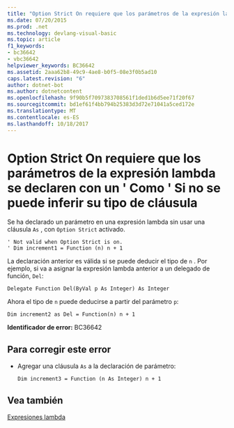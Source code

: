 ```yaml
---
title: "Option Strict On requiere que los parámetros de la expresión lambda se declaren con un &#39; Como &#39; Si no se puede inferir su tipo de cláusula"
ms.date: 07/20/2015
ms.prod: .net
ms.technology: devlang-visual-basic
ms.topic: article
f1_keywords:
- bc36642
- vbc36642
helpviewer_keywords: BC36642
ms.assetid: 2aaa62b8-49c9-4ae8-b0f5-08e3f0b5ad10
caps.latest.revision: "6"
author: dotnet-bot
ms.author: dotnetcontent
ms.openlocfilehash: 9f90b5f7097383708561f1ded1b6d5ee71f20f67
ms.sourcegitcommit: bd1ef61f4bb794b25383d3d72e71041a5ced172e
ms.translationtype: MT
ms.contentlocale: es-ES
ms.lasthandoff: 10/18/2017
---
```

# <a name="option-strict-on-requires-each-lambda-expression-parameter-to-be-declared-with-an-39as39-clause-if-its-type-cannot-be-inferred"></a>Option Strict On requiere que los parámetros de la expresión lambda se declaren con un &#39; Como &#39; Si no se puede inferir su tipo de cláusula
Se ha declarado un parámetro en una expresión lambda sin usar una cláusula `As` , con `Option Strict` activado.  
  
```  
' Not valid when Option Strict is on.  
' Dim increment1 = Function (n) n + 1  
```  
  
 La declaración anterior es válida si se puede deducir el tipo de `n` . Por ejemplo, si va a asignar la expresión lambda anterior a un delegado de función, `Del`:  
  
```  
Delegate Function Del(ByVal p As Integer) As Integer  
```  
  
 Ahora el tipo de `n` puede deducirse a partir del parámetro `p`:  
  
```  
Dim increment2 as Del = Function(n) n + 1  
```  
  
 **Identificador de error:** BC36642  
  
## <a name="to-correct-this-error"></a>Para corregir este error  
  
-   Agregar una cláusula `As` a la declaración de parámetro:  
  
    ```  
    Dim increment3 = Function (n As Integer) n + 1  
    ```  
  
## <a name="see-also"></a>Vea también  
 [Expresiones lambda](../../visual-basic/programming-guide/language-features/procedures/lambda-expressions.md)
